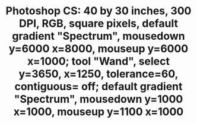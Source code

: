 ---
ee_id: '4243'
site: '1'
type: '2'
url: 2014-080-photoshop-cs
title: 'Photoshop CS: 40 by 30 inches, 300 DPI, RGB, square pixels, default gradient
  "Spectrum", mousedown y=6000 x=8000, mouseup y=6000 x=1000; tool "Wand", select
  y=3650, x=1250, tolerance=60, contiguous= off; default gradient "Spectrum", mousedown
  y=1000 x=1000, mouseup y=1100 x=1000'
year: '2014'
display_year: '2014'
medium: Chromogenic print
dims: 40in x 40in
pitch: ''
ps: ''
live_url: ''
related: ''
youtube: ''
related_code: ''
imgs: photoshop-cs-2014-080-full-database-team-jm.jpg
subheading: ''
download: ''
add_credit: ''
commission: ''
layout: things-i-made
---